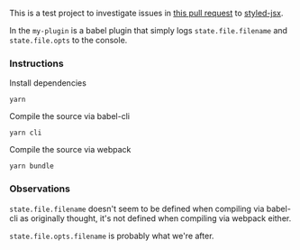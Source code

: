 This is a test project to investigate issues in [this pull request](https://github.com/zeit/styled-jsx/pull/375) to [styled-jsx](https://github.com/zeit/styled-jsx).

In the `my-plugin` is a babel plugin that simply logs `state.file.filename` and `state.file.opts` to the console.

### Instructions
Install dependencies
```
yarn
```

Compile the source via babel-cli
```
yarn cli
```

Compile the source via webpack
```
yarn bundle
```

### Observations
`state.file.filename` doesn't seem to be defined when compiling via babel-cli as originally thought, it's not defined when compiling via webpack either.

`state.file.opts.filename` is probably what we're after.
